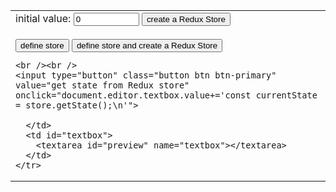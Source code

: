 
<link rel="stylesheet" href="https://maxcdn.bootstrapcdn.com/bootstrap/3.3.7/css/bootstrap.min.css" integrity="sha384-BVYiiSIFeK1dGmJRAkycuHAHRg32OmUcww7on3RYdg4Va+PmSTsz/K68vbdEjh4u" crossorigin="anonymous"/>
<link rel="stylesheet" href="styles.css" />

<style>
  h1 > a {
  font-family: Corbel;
  color: white;
}

</style>

<form name="editor">
  <table>
    <tr>
      <td id="buttons">
initial value: <input value="0" name="reducer" size="10" type="textfield">
    <input type="button" class="button btn btn-primary" value="create a Redux Store" onclick="document.editor.textbox.value+='\nconst reducer = (state = ' + document.editor.reducer.value +') => {\n  return state;\n}\n\n'">
    <br /><br />
    <input type="button" class="button btn btn-primary" value="define store" onclick="document.editor.textbox.value+='const store = Redux.createStore(reducer);\n'">
    <input type="button" class="button btn btn-primary" value="define store and create a Redux Store" onclick="document.editor.textbox.value+='const store = Redux.createStore(\n  (state = ' + document.editor.reducer.value +') => state\n);\n\nconst store = Redux.createStore(reducer);\n\n'">

    <br /><br />
    <input type="button" class="button btn btn-primary" value="get state from Redux store" onclick="document.editor.textbox.value+='const currentState = store.getState();\n'">
        
      </td>
      <td id="textbox">
        <textarea id="preview" name="textbox"></textarea>
      </td>
    </tr>
  </table>
</form>
